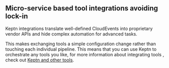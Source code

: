 ## Micro-service based tool integrations avoiding lock-in

Keptn integrations translate well-defined CloudEvents into proprietary vendor APIs and hide complex automation for advanced tasks. 

This makes exchanging tools a simple configuration change rather than touching each individual pipeline. This means that you can use Keptn to orchestrate any tools you like, for more information about integrating tools , check out [Keptn and other tools](https://keptn.sh/docs/concepts/keptn-tools/).
